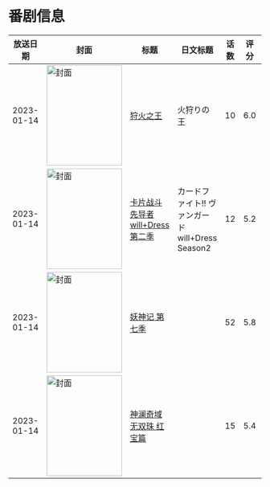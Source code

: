 # 番剧信息

|放送日期|封面|标题|日文标题|话数|评分|评分人数|
|---|---|---|---|---|---|---|
|2023-01-14|<img src="https://lain.bgm.tv/pic/cover/c/ff/bc/318599_d6xz6.jpg" alt="封面" style="width:150px;height:200px;object-fit:cover;">|[狩火之王](https://bangumi.tv/subject/318599)|火狩りの王|10|6.0|1237人评分|
|2023-01-14|<img src="https://lain.bgm.tv/pic/cover/c/1d/b9/349389_AVmDd.jpg" alt="封面" style="width:150px;height:200px;object-fit:cover;">|[卡片战斗先导者 will+Dress 第二季](https://bangumi.tv/subject/349389)|カードファイト!! ヴァンガード will+Dress Season2|12|5.2|20人评分|
|2023-01-14|<img src="https://lain.bgm.tv/pic/cover/c/e7/53/413755_0I844.jpg" alt="封面" style="width:150px;height:200px;object-fit:cover;">|[妖神记 第七季](https://bangumi.tv/subject/413755)||52|5.8|20人评分|
|2023-01-14|<img src="https://lain.bgm.tv/pic/cover/c/e5/40/405493_yNodV.jpg" alt="封面" style="width:150px;height:200px;object-fit:cover;">|[神澜奇域无双珠 红宝篇](https://bangumi.tv/subject/405493)||15|5.4|12人评分|
